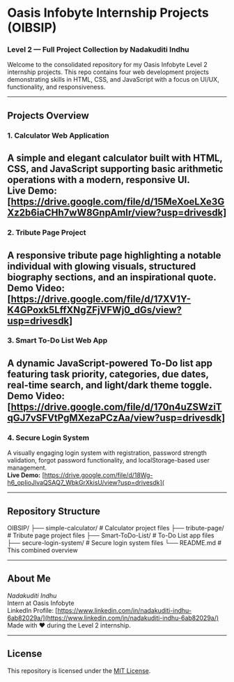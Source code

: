 # Oasis Infobyte Internship Projects (OIBSIP)   
### Level 2 — Full Project Collection by Nadakuditi Indhu

Welcome to the consolidated repository for my Oasis Infobyte Level 2 internship projects. This repo contains four web development projects demonstrating skills in HTML, CSS, and JavaScript with a focus on UI/UX, functionality, and responsiveness.

---

## Projects Overview

### 1. Calculator Web Application  
A simple and elegant calculator built with HTML, CSS, and JavaScript supporting basic arithmetic operations with a modern, responsive UI.  
**Live Demo:** [https://drive.google.com/file/d/15MeXoeLXe3GXz2b6iaCHh7wW8GnpAmIr/view?usp=drivesdk]
---

### 2. Tribute Page Project  
A responsive tribute page highlighting a notable individual with glowing visuals, structured biography sections, and an inspirational quote.  
**Demo Video:** [https://drive.google.com/file/d/17XV1Y-K4GPoxk5LffXNgZFjVFWj0_dGs/view?usp=drivesdk]
---

### 3. Smart To-Do List Web App  
A dynamic JavaScript-powered To-Do list app featuring task priority, categories, due dates, real-time search, and light/dark theme toggle.  
**Demo Video:** [https://drive.google.com/file/d/170n4uZSWziTqGJ7vSFVtPgMXezaPCzAa/view?usp=drivesdk]
---

### 4. Secure Login System  
A visually engaging login system with registration, password strength validation, forgot password functionality, and localStorage-based user management.  
**Live Demo:** [https://drive.google.com/file/d/18Wg-h6_opIioJlvaQSAQ7_WbkGrXkisU/view?usp=drivesdk](

---

##  Repository Structure                                                                                                                                
 OIBSIP/
├── simple-calculator/ # Calculator project files
├── tribute-page/ # Tribute page project files
├── Smart-ToDo-List/ # To-Do List app files
├── secure-login-system/ # Secure login system files
└── README.md # This combined overview                                                                                                                                       


---

## About Me

*Nadakuditi Indhu*  
Intern at Oasis Infobyte  
LinkedIn Profile: [https://www.linkedin.com/in/nadakuditi-indhu-6ab82029a/](https://www.linkedin.com/in/nadakuditi-indhu-6ab82029a/)  
Made with ❤️ during the Level 2 internship.

---

## License

This repository is licensed under the [MIT License](LICENSE).
